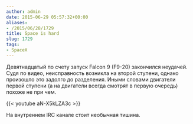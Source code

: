 ```yaml
---
author: admin
date: 2015-06-29 05:57:32+00:00
aliases:
- /2015/06/28/1729
title: Space is hard
slug: 1729
tags:
- SpaceX
---
```


Девятнадцатый по счету запуск Falcon 9 (F9-20) закончился неудачей. Судя по видео, неисправность возникла на второй ступени, однако произошло это задолго до разделения. Иными словами двигатели первой ступени (а на двигатели всегда смотрят в первую очередь) похоже не при чем.

{{< youtube aN-X5kLZA3c >}}

На внутреннем IRC канале стоит необычная тишина.

<!--more-->
